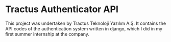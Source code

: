 # Tractus Authenticator API


This project was undertaken by Tractus Teknoloji Yazılım A.Ş. It contains the API codes of the authentication system written in django, which I did in my first summer internship at the company.

